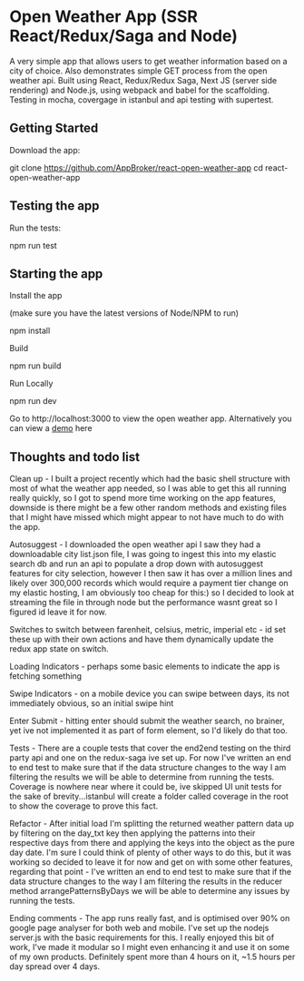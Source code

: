 # Open Weather App (SSR React/Redux/Saga and Node)
A very simple app that allows users to get weather information based on a city of choice. Also demonstrates simple GET process from the open weather api. Built using React, Redux/Redux Saga, Next JS (server side rendering) and Node.js, using webpack and babel for the scaffolding. Testing in mocha, covergage in istanbul and api testing with supertest.

## Getting Started
Download the app:

git clone https://github.com/AppBroker/react-open-weather-app
cd react-open-weather-app


## Testing the app
Run the tests:

npm run test


## Starting the app
Install the app

(make sure you have the latest versions of Node/NPM to run)

npm install


Build


npm run build


Run Locally


npm run dev


Go to http://localhost:3000 to view the open weather app. Alternatively you can view a [demo](http://open-weather-app.eu-gb.mybluemix.net) here

## Thoughts and todo list
Clean up - I built a project recently which had the basic shell structure with most of what the weather app needed, so I was able to get this all running really quickly, so I got to spend more time working on the app features, downside is there might be a few other random methods and existing files that I might have missed which might appear to not have much to do with the app.

Autosuggest - I downloaded the open weather api I saw they had a downloadable city list.json file, I was going to ingest this into my elastic search db and run an api to populate a drop down with autosuggest features for city selection, however I then saw it has over a million lines and likely over 300,000 records which would require a payment tier change on my elastic hosting, I am obviously too cheap for this:) so I decided to look at streaming the file in through node but the performance wasnt great so I figured id leave it for now.

Switches to switch between farenheit, celsius, metric, imperial etc - id set these up with their own actions and have them dynamically update the redux app state on switch.

Loading Indicators - perhaps some basic elements to indicate the app is fetching something

Swipe Indicators - on a mobile device you can swipe between days, its not immediately obvious, so an initial swipe hint

Enter Submit - hitting enter should submit the weather search, no brainer, yet ive not implemented it as part of form element, so I'd likely do that too.

Tests - There are a couple tests that cover the end2end testing on the third party api and one on the redux-saga ive set up. For now I've written an end to end test to make sure that if the data structure changes to the way I am filtering the results we will be able to determine from running the tests. Coverage is nowhere near where it could be, ive skipped UI unit tests for the sake of brevity...istanbul will create a folder called coverage in the root to show the coverage to prove this fact.

Refactor - After initial load I'm splitting the returned weather pattern data up by filtering on the day_txt key then applying the patterns into their respective days from there and applying the keys into the object as the pure day date. I'm sure I could think of plenty of other ways to do this, but it was working so decided to leave it for now and get on with some other features, regarding that point - I've written an end to end test to make sure that if the data structure changes to the way I am filtering the results in the reducer method arrangePatternsByDays we will be able to determine any issues by running the tests.

Ending comments - The app runs really fast, and is optimised over 90% on google page analyser for both web and mobile. I've set up the nodejs server.js with the basic requirements for this.
I really enjoyed this bit of work, I've made it modular so I might even enhancing it and use it on some of my own products. Definitely spent more than 4 hours on it, ~1.5 hours per day spread over 4 days.